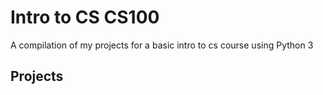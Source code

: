 # Intro to CS CS100
A compilation of my projects for a basic intro to cs course using Python 3

## Projects
